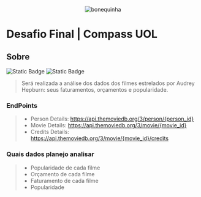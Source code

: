 <p align="center">
<img src="https://i0.wp.com/www.dosedeilusao.com/wp-content/uploads/2017/09/filme-bonequinha-de-luxo.gif?resize=650%2C350" alt="bonequinha" />
</ p>


# Desafio Final | Compass UOL

## Sobre

![Static Badge](https://img.shields.io/badge/Tema-Filmes_e_S%C3%A9ries-e0913e)
![Static Badge](https://img.shields.io/badge/Categoria-Drama_e_Romance-ffd966)

>
> Será realizada a análise dos dados dos filmes estrelados por Audrey Hepburn: seus faturamentos, orçamentos e popularidade.
>

### EndPoints
>
> - Person Details: https://api.themoviedb.org/3/person/{person_id}
> - Movie Details: https://api.themoviedb.org/3/movie/{movie_id}
> - Credits Details: https://api.themoviedb.org/3/movie/{movie_id}/credits
>   

### Quais dados planejo analisar
>
> - Popularidade de cada filme
> - Orçamento de cada filme
> - Faturamento de cada filme
> - Popularidade 


